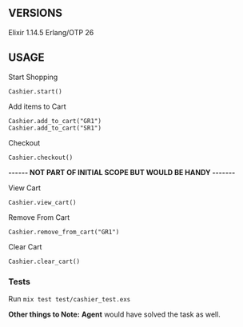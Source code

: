 ## VERSIONS 
Elixir 1.14.5
Erlang/OTP 26 

## USAGE
Start Shopping
```
Cashier.start()
```

Add items to Cart
```
Cashier.add_to_cart("GR1")
Cashier.add_to_cart("SR1")
```

Checkout
```
Cashier.checkout()
```

**------ NOT PART OF INITIAL SCOPE BUT WOULD BE HANDY -------**

View Cart
```
Cashier.view_cart()
```

Remove From Cart
```
Cashier.remove_from_cart("GR1")
```

Clear Cart
```
Cashier.clear_cart()
```

### Tests
Run `mix test test/cashier_test.exs`

**Other things to Note:** **Agent** would have solved the task as well.
